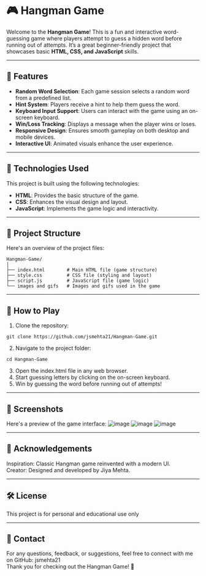 # 🎮 Hangman Game
Welcome to the **Hangman Game**! This is a fun and interactive word-guessing game where players attempt to guess a hidden word before running out of attempts. It’s a great beginner-friendly project that showcases basic **HTML, CSS, and JavaScript** skills.

---

## 🌟 Features
- **Random Word Selection**: Each game session selects a random word from a predefined list.
- **Hint System**: Players receive a hint to help them guess the word.
- **Keyboard Input Support**: Users can interact with the game using an on-screen keyboard.
- **Win/Loss Tracking**: Displays a message when the player wins or loses.
- **Responsive Design**: Ensures smooth gameplay on both desktop and mobile devices.
- **Interactive UI**: Animated visuals enhance the user experience.

---

## 🎨 Technologies Used
This project is built using the following technologies:

- **HTML**: Provides the basic structure of the game.
- **CSS**: Enhances the visual design and layout.
- **JavaScript**: Implements the game logic and interactivity.

---

## 📂 Project Structure
Here's an overview of the project files:
```plaintext
Hangman-Game/
│
├── index.html        # Main HTML file (game structure)
├── style.css         # CSS file (styling and layout)
├── script.js         # JavaScript file (game logic)
└── images and gifs   # Images and gifs used in the game
```

---

## 🚀 How to Play
1. Clone the repository:
```plaintext
git clone https://github.com/jsmehta21/Hangman-Game.git
```
2. Navigate to the project folder:
```plaintext
cd Hangman-Game
```
3. Open the index.html file in any web browser.
4. Start guessing letters by clicking on the on-screen keyboard.
5. Win by guessing the word before running out of attempts!

---

## 📸 Screenshots
Here's a preview of the game interface:
![image](https://github.com/user-attachments/assets/02058ebf-08d1-4084-b75e-29c477f19a81)
![image](https://github.com/user-attachments/assets/8c3f6708-4036-4fef-831e-3213e0f77fba)
![image](https://github.com/user-attachments/assets/e4ca77f6-3bb3-4646-ad61-72dc635b67fb)

---

## 🙏 Acknowledgements
Inspiration: Classic Hangman game reinvented with a modern UI. <br>
Creator: Designed and developed by Jiya Mehta.

---

## 🛠 License
This project is for personal and educational use only

--- 

## 💌 Contact
For any questions, feedback, or suggestions, feel free to connect with me on GitHub: jsmehta21 <br>
Thank you for checking out the Hangman Game! 🎉
